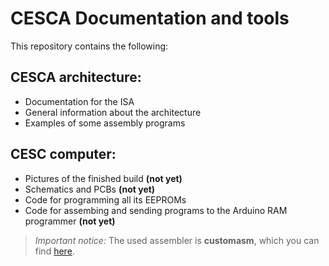 # CESCA Documentation and tools

This repository contains the following:

## CESCA architecture:
- Documentation for the ISA
- General information about the architecture
- Examples of some assembly programs

## CESC computer:
- Pictures of the finished build **(not yet)**
- Schematics and PCBs **(not yet)**
- Code for programming all its EEPROMs
- Code for assembing and sending programs to the Arduino RAM programmer **(not yet)**
> *Important notice:* The used assembler is **customasm**, which you can find [here](https://github.com/hlorenzi/customasm).
